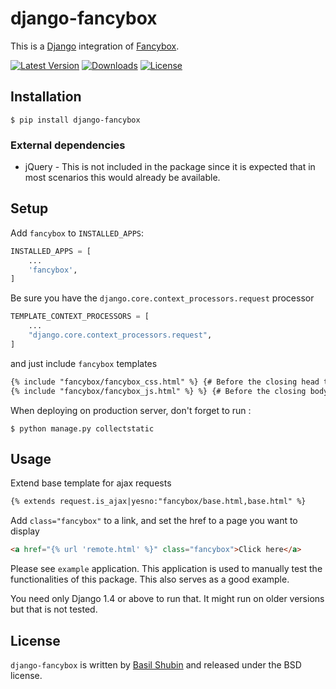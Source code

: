 django-fancybox
===============

This is a [Django](https://www.djangoproject.com/) integration of [Fancybox](http://fancyapps.com/fancybox/).

[![Latest Version](https://pypip.in/version/django-fancybox/badge.svg)](https://pypi.python.org/pypi/django-fancybox/)
[![Downloads](https://pypip.in/download/django-fancybox/badge.svg)](https://pypi.python.org/pypi/django-fancybox/)
[![License](https://pypip.in/license/django-fancybox/badge.svg)](https://pypi.python.org/pypi/django-fancybox/)

## Installation

    $ pip install django-fancybox

### External dependencies

* jQuery - This is not included in the package since it is expected that in most scenarios this would already be available.

## Setup

Add `fancybox` to  `INSTALLED_APPS`:
```python
INSTALLED_APPS = [
	...
	'fancybox',
]
```
Be sure you have the `django.core.context_processors.request` processor
```python
TEMPLATE_CONTEXT_PROCESSORS = [
	...
	"django.core.context_processors.request",
]
```
and just include `fancybox` templates
```html
{% include "fancybox/fancybox_css.html" %} {# Before the closing head tag #}
{% include "fancybox/fancybox_js.html" %} %} {# Before the closing body tag #}
```
When deploying on production server, don't forget to run :
```shell
$ python manage.py collectstatic
```    
## Usage

Extend base template for ajax requests
```html
{% extends request.is_ajax|yesno:"fancybox/base.html,base.html" %}
```
Add `class="fancybox"` to a link, and set the href to a page you want to display
```html
<a href="{% url 'remote.html' %}" class="fancybox">Click here</a>
```
Please see `example` application. This application is used to manually test the functionalities of this package. This also serves as a good example.

You need only Django 1.4 or above to run that. It might run on older versions but that is not tested.

## License

`django-fancybox` is written by [Basil Shubin](https://github.com/bashu) and released under the BSD license.
